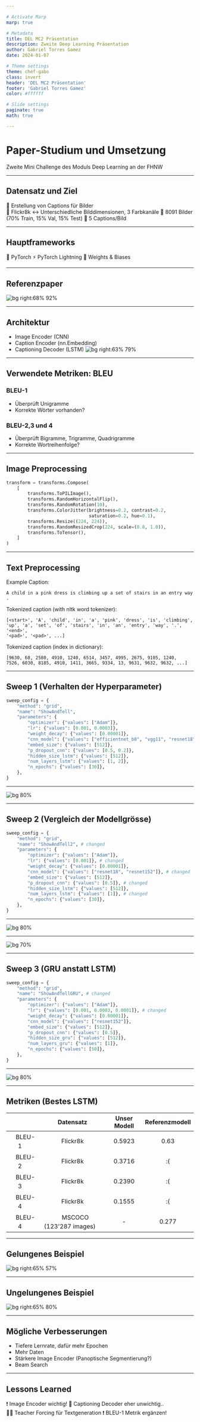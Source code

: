 ```yaml
---

# Activate Marp
marp: true

# Metadata
title: DEL MC2 Präsentation
description: Zweite Deep Learning Präsentation
author: Gabriel Torres Gamez
date: 2024-01-07

# Theme settings
theme: chef-gabo
class: invert
header: 'DEL MC2 Präsentation'
footer: 'Gabriel Torres Gamez'
color: #ffffff

# Slide settings
paginate: true
math: true

---
```


# Paper-Studium und Umsetzung
Zweite Mini Challenge des Moduls Deep Learning an der FHNW

---

## Datensatz und Ziel
🎯 Erstellung von Captions für Bilder<br>
💽 Flickr8k
↔ Unterschiedliche Bilddimensionen, 3 Farbkanäle
🌄 8091 Bilder (70% Train, 15% Val, 15% Test)
💬 5 Captions/Bild

---

## Hauptframeworks
🔦 PyTorch
⚡️ PyTorch Lightning
📒 Weights & Biases

---

## Referenzpaper
![bg right:68% 92%](img01.png)

---

## Architektur
- Image Encoder (CNN)
- Caption Encoder (nn.Embedding)
- Captioning Decoder (LSTM)
![bg right:63% 79%](img02.png)

---

## Verwendete Metriken: BLEU
### BLEU-1
- Überprüft Unigramme
- Korrekte Wörter vorhanden?

### BLEU-2,3 und 4
- Überprüft Bigramme, Trigramme, Quadrigramme
- Korrekte Wortreihenfolge?

---

## Image Preprocessing
```python
transform = transforms.Compose(
    [
        transforms.ToPILImage(),
        transforms.RandomHorizontalFlip(),
        transforms.RandomRotation(10),
        transforms.ColorJitter(brightness=0.2, contrast=0.2, 
                               saturation=0.2, hue=0.1),
        transforms.Resize((224, 224)),
        transforms.RandomResizedCrop(224, scale=(0.8, 1.0)),
        transforms.ToTensor(),
    ]
)
```

---

## Text Preprocessing
Example Caption:
```
A child in a pink dress is climbing up a set of stairs in an entry way .
```

Tokenized caption (with nltk word tokenizer):
```
[<start>', 'A', 'child', 'in', 'a', 'pink', 'dress', 'is', 'climbing', 
'up', 'a', 'set', 'of', 'stairs', 'in', 'an', 'entry', 'way', '.', '<end>', 
'<pad>', '<pad>', ...]
```

Tokenized caption (index in dictionary):
```
[9630, 68, 2580, 4910, 1240, 6514, 3457, 4995, 2675, 9105, 1240,
7526, 6030, 8185, 4910, 1411, 3665, 9334, 13, 9631, 9632, 9632, ...]
```

---

## Sweep 1 (Verhalten der Hyperparameter)
```python
sweep_config = {
    "method": "grid",
    "name": "ShowAndTell",
    "parameters": {
        "optimizer": {"values": ["Adam"]},
        "lr": {"values": [0.001, 0.0003]},
        "weight_decay": {"values": [0.00001]},
        "cnn_model": {"values": ["efficientnet_b0", "vgg11", "resnet18"]},
        "embed_size": {"values": [512]},
        "p_dropout_cnn": {"values": [0.5, 0.2]},
        "hidden_size_lstm": {"values": [512]},
        "num_layers_lstm": {"values": [1, 2]},
        "n_epochs": {"values": [30]},
    },
}
```

---

![bg 80%](img03.png)

---

## Sweep 2 (Vergleich der Modellgrösse)
```python
sweep_config = {
    "method": "grid",
    "name": "ShowAndTell2", # changed
    "parameters": {
        "optimizer": {"values": ["Adam"]},
        "lr": {"values": [0.001]}, # changed
        "weight_decay": {"values": [0.00001]},
        "cnn_model": {"values": ["resnet18", "resnet152"]}, # changed
        "embed_size": {"values": [512]},
        "p_dropout_cnn": {"values": [0.5]}, # changed
        "hidden_size_lstm": {"values": [512]},
        "num_layers_lstm": {"values": [1]}, # changed
        "n_epochs": {"values": [30]},
    },
}
```

---

![bg 80%](img04.png)

---

![bg 70%](img05.png)

---

## Sweep 3 (GRU anstatt LSTM)
```python
sweep_config = {
    "method": "grid",
    "name": "ShowAndTellGRU", # changed
    "parameters": {
        "optimizer": {"values": ["Adam"]},
        "lr": {"values": [0.001, 0.0003, 0.0001]}, # changed
        "weight_decay": {"values": [0.00001]},
        "cnn_model": {"values": ["resnet152"]},
        "embed_size": {"values": [512]},
        "p_dropout_cnn": {"values": [0.5]},
        "hidden_size_gru": {"values": [512]},
        "num_layers_gru": {"values": [1]},
        "n_epochs": {"values": [50]},
    },
}
```

---

![bg 80%](img06.png)

---

## Metriken (Bestes LSTM)
|            |          Datensatz          | Unser Modell | Referenzmodell |
| :--------: | :-------------------------: | :----------: | :------------: |
| ㅤBLEU-1ㅤ |          Flickr8k           |    0.5923    |      0.63      |
| ㅤBLEU-2ㅤ |          Flickr8k           |    0.3716    |       :(       |
| ㅤBLEU-3ㅤ |          Flickr8k           |    0.2390    |       :(       |
| ㅤBLEU-4ㅤ |          Flickr8k           |    0.1555    |       :(       |
| ㅤBLEU-4ㅤ | ㅤMSCOCO (123'287 images)ㅤ |      -       |     0.277      |

---

## Gelungenes Beispiel
![bg right:65% 57%](img07.png)

---

## Ungelungenes Beispiel
![bg right:65% 80%](img08.png)

---

## Mögliche Verbesserungen
- Tiefere Lernrate, dafür mehr Epochen
- Mehr Daten
- Stärkere Image Encoder (Panoptische Segmentierung?)
- Beam Search
---

## Lessons Learned
❗️ Image Encoder wichtig!
🚫 Captioning Decoder eher unwichtig..<br>
👍🏼 Teacher Forcing für Textgeneration
❗️ BLEU-1 Metrik ergänzen!